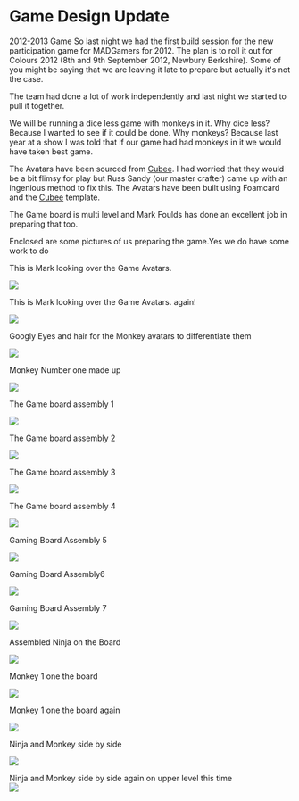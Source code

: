# Game Design Update

2012-2013 Game So last night we had the first build session for the new participation game for MADGamers for 2012. The plan is to roll it out for Colours 2012 (8th and 9th September 2012, Newbury Berkshire). Some of you might be saying that we are leaving it late to prepare but actually it's not the case.  
  
The team had done a lot of work independently and last night we started to pull it together.  
  
We will be running a dice less game with monkeys in it. Why dice less? Because I wanted to see if it could be done. Why monkeys? Because last year at a show I was told that if our game had had monkeys in it we would have taken best game.  
  
The Avatars have been sourced from [Cubee](http://www.cubeecraft.com/). I had worried that they would be a bit flimsy for play but Russ Sandy (our master crafter) came up with an ingenious method to fix this. The Avatars have been built using Foamcard and the [Cubee](http://www.cubeecraft.com/) template.  
  
The Game board is multi level and Mark Foulds has done an excellent job in preparing that too.  
  
Enclosed are some pictures of us preparing the game.Yes we do have some work to do  
  
This is Mark looking over the Game Avatars.  
  
[![](http://img155.imageshack.us/img155/4139/20120822204042.jpg)](http://imageshack.us/photo/my-images/155/20120822204042.jpg/)  
  
This is Mark looking over the Game Avatars. again!  
  
[![](http://img31.imageshack.us/img31/9207/20120822204047.jpg)](http://imageshack.us/photo/my-images/31/20120822204047.jpg/)  
  
Googly Eyes and hair for the Monkey avatars to differentiate them  
  
[![](http://img19.imageshack.us/img19/9453/20120822204051.jpg)](http://imageshack.us/photo/my-images/19/20120822204051.jpg/)  
  
Monkey Number one made up  
  
[![](http://img255.imageshack.us/img255/6223/20120822222257.jpg)](http://imageshack.us/photo/my-images/255/20120822222257.jpg/)  
  
The Game board assembly 1  
  
[![](http://img24.imageshack.us/img24/4089/20120822232130.jpg)](http://imageshack.us/photo/my-images/24/20120822232130.jpg/)  
  
The Game board assembly 2  
  
[![](http://img585.imageshack.us/img585/3292/20120822232200.jpg)](http://imageshack.us/photo/my-images/585/20120822232200.jpg/)  
  
The Game board assembly 3  
  
[![](http://img857.imageshack.us/img857/2594/20120822232237.jpg)](http://imageshack.us/photo/my-images/857/20120822232237.jpg/)  
  
The Game board assembly 4  
  
[![](http://img812.imageshack.us/img812/4882/20120822232305.jpg)](http://imageshack.us/photo/my-images/812/20120822232305.jpg/)  
  
Gaming Board Assembly 5  
  
[![](http://img51.imageshack.us/img51/4141/20120822232313.jpg)](http://imageshack.us/photo/my-images/51/20120822232313.jpg/)  
  
Gaming Board Assembly6  
  
[![](http://img109.imageshack.us/img109/8206/20120822232335.jpg)](http://imageshack.us/photo/my-images/109/20120822232335.jpg/)  
  
Gaming Board Assembly 7  
  
[![](http://img222.imageshack.us/img222/488/20120822232437.jpg)](http://imageshack.us/photo/my-images/222/20120822232437.jpg/)  
  
Assembled Ninja on the Board  
  
[![](http://img833.imageshack.us/img833/6625/20120822232450.jpg)](http://imageshack.us/photo/my-images/833/20120822232450.jpg/)  
  
Monkey 1 one the board  
  
[![](http://img694.imageshack.us/img694/2297/20120822232506.jpg)](http://imageshack.us/photo/my-images/694/20120822232506.jpg/)  
  
Monkey 1 one the board again  
  
[![](http://img255.imageshack.us/img255/2990/20120822232513.jpg)](http://imageshack.us/photo/my-images/255/20120822232513.jpg/)  
  
Ninja and Monkey side by side  
  
[![](http://img94.imageshack.us/img94/3107/20120822232526.jpg)](http://imageshack.us/photo/my-images/94/20120822232526.jpg/)  
  
Ninja and Monkey side by side again on upper level this time  
[![](http://img715.imageshack.us/img715/3355/20120822232539.jpg)](http://imageshack.us/photo/my-images/715/20120822232539.jpg/)
